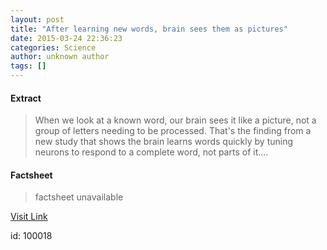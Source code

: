 ```yaml
---
layout: post
title: "After learning new words, brain sees them as pictures"
date: 2015-03-24 22:36:23
categories: Science
author: unknown author
tags: []
---
```



#### Extract
>When we look at a known word, our brain sees it like a picture, not a group of letters needing to be processed. That's the finding from a new study that shows the brain learns words quickly by tuning neurons to respond to a complete word, not parts of it....

#### Factsheet
>factsheet unavailable

[Visit Link](http://feeds.sciencedaily.com/~r/sciencedaily/~3/NWgDxTnaYSo/150324183623.htm)

id:  100018
